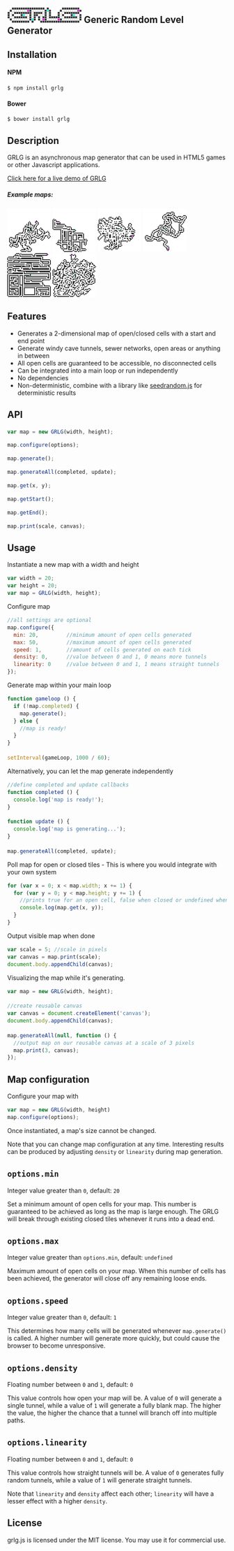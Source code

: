 ## ![GRLG](demo/assets/grlg-logo.png) Generic Random Level Generator


## Installation

#### NPM
```shell
$ npm install grlg
```

#### Bower
```shell
$ bower install grlg
```

## Description
GRLG is an asynchronous map generator that can be used in HTML5 games or other Javascript applications.

[Click here for a live demo of GRLG](https://furka.github.io/grlg/demo/)

##### Example maps:
![Example 1](demo/assets/example-1.png)
![Example 2](demo/assets/example-2.png)
![Example 3](demo/assets/example-3.png)
![Example 4](demo/assets/example-4.png)
![Example 5](demo/assets/example-5.png)
![Example 6](demo/assets/example-6.png)


## Features

- Generates a 2-dimensional map of open/closed cells with a start and end point
- Generate windy cave tunnels, sewer networks, open areas or anything in between
- All open cells are guaranteed to be accessible, no disconnected cells
- Can be integrated into a main loop or run independently
- No dependencies
- Non-deterministic, combine with a library like [seedrandom.js](https://github.com/davidbau/seedrandom) for deterministic results

## API

```javascript
var map = new GRLG(width, height);
```

```javascript
map.configure(options);
```

```javascript
map.generate();
```

```javascript
map.generateAll(completed, update);
```

```javascript
map.get(x, y);
```

```javascript
map.getStart();
```

```javascript
map.getEnd();
```

```javascript
map.print(scale, canvas);
```

## Usage

Instantiate a new map with a width and height

```javascript
var width = 20;
var height = 20;
var map = GRLG(width, height);
```

Configure map

```javascript
//all settings are optional
map.configure({
  min: 20,         //minimum amount of open cells generated
  max: 50,         //maximum amount of open cells generated
  speed: 1,        //amount of cells generated on each tick
  density: 0,      //value between 0 and 1, 0 means more tunnels
  linearity: 0     //value between 0 and 1, 1 means straight tunnels
});
```
Generate map within your main loop

```javascript
function gameloop () {
  if (!map.completed) {
    map.generate();
  } else {
    //map is ready!
  }
}

setInterval(gameLoop, 1000 / 60);
```

Alternatively, you can let the map generate independently
```javascript
//define completed and update callbacks
function completed () {
  console.log('map is ready!');
}

function update () {
  console.log('map is generating...');
}

map.generateAll(completed, update);
```

Poll map for open or closed tiles - This is where you would integrate with your own system

```javascript
for (var x = 0; x < map.width; x += 1) {
  for (var y = 0; y < map.height; y += 1) {
    //prints true for an open cell, false when closed or undefined when empty
    console.log(map.get(x, y));
  }
}
```

Output visible map when done

```javascript
var scale = 5; //scale in pixels
var canvas = map.print(scale);
document.body.appendChild(canvas);
```

Visualizing the map while it's generating.

```javascript
var map = new GRLG(width, height);

//create reusable canvas
var canvas = document.createElement('canvas');
document.body.appendChild(canvas);

map.generateAll(null, function () {
  //output map on our reusable canvas at a scale of 3 pixels
  map.print(3, canvas);
});
```

## Map configuration

Configure your map with
```javascript
var map = new GRLG(width, height)
map.configure(options);
```
Once instantiated, a map's size cannot be changed.

Note that you can change map configuration at any time. Interesting results can be produced by adjusting `density` or `linearity` during map generation.


## `options.min`
Integer value greater than `0`, default: `20`

Set a minimum amount of open cells for your map. This number is guaranteed to be achieved as long as the map is large enough. The GRLG will break through existing closed tiles whenever it runs into a dead end.

## `options.max`
Integer value greater than `options.min`, default: `undefined`

Maximum amount of open cells on your map. When this number of cells has been achieved, the generator will close off any remaining loose ends.

## `options.speed`
Integer value greater than `0`, default: `1`

This determines how many cells will be generated whenever `map.generate()` is called. 
A higher number will generate more quickly, but could cause the browser to become unresponsive.

## `options.density`
Floating number between `0` and `1`, default: `0`

This value controls how open your map will be. A value of `0` will generate a single tunnel, while a value of `1` will generate a fully blank map. The higher the value, the higher the chance that a tunnel will branch off into multiple paths.

## `options.linearity`
Floating number between `0` and `1`, default: `0`

This value controls how straight tunnels will be. A value of `0` generates fully random tunnels, while a value of `1` will generate straight tunnels.

Note that `linearity` and `density` affect each other; `linearity` will have a lesser effect with a higher `density`.

## License
grlg.js is licensed under the MIT license. You may use it for commercial use.
